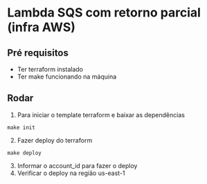 # Lambda SQS com retorno parcial (infra AWS)

## Pré requisitos

- Ter terraform instalado
- Ter make funcionando na máquina

## Rodar

1. Para iniciar o template terraform e baixar as dependências

```
make init
```

2. Fazer deploy do terraform

```
make deploy
```

3. Informar o account_id para fazer o deploy
4. Verificar o deploy na região us-east-1
